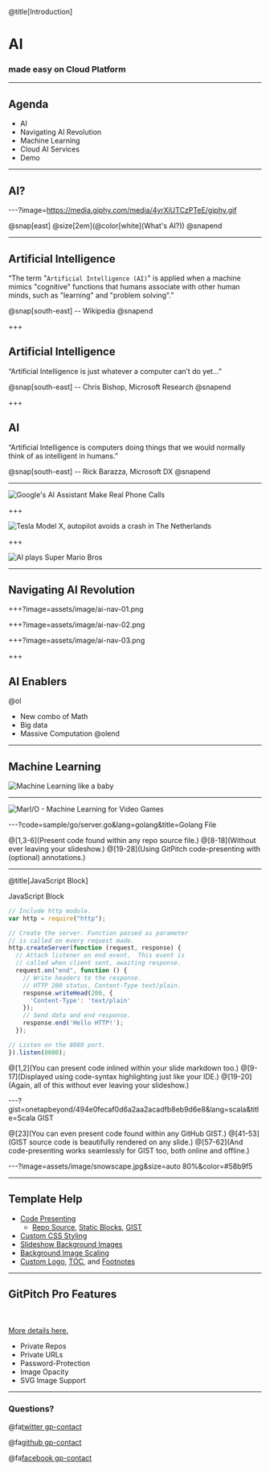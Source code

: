 @title[Introduction]
# AI

### made easy on Cloud Platform

---

## Agenda

* AI
* Navigating AI Revolution
* Machine Learning
* Cloud AI Services
* Demo

---

## AI?

---?image=https://media.giphy.com/media/4yrXiUTCzPTeE/giphy.gif

@snap[east]
@size[2em](@color[white](What's AI?))
@snapend

---

## Artificial Intelligence

“The term "`Artificial Intelligence (AI)`" is applied when a machine mimics "cognitive" functions that humans associate with other human minds, such as "learning" and "problem solving".”

@snap[south-east]
-- Wikipedia
@snapend

+++

## Artificial Intelligence

“Artificial Intelligence is just whatever a computer can’t do yet…”

@snap[south-east]
-- Chris Bishop, Microsoft Research
@snapend

+++

## AI

“Artificial Intelligence is computers doing things that we would normally think of as intelligent in humans.”

@snap[south-east]
-- Rick Barazza, Microsoft DX
@snapend

---

![Google's AI Assistant Make Real Phone Calls](https://www.youtube.com/embed/JvbHu_bVa_g?start=5)

+++

![Tesla Model X, autopilot avoids a crash in The Netherlands](https://www.youtube.com/embed/FadR7ETT_1k)

+++

![AI plays Super Mario Bros](https://www.youtube.com/embed/QVyu9oVyh9Q?start=6)

---

## Navigating AI Revolution

+++?image=assets/image/ai-nav-01.png

+++?image=assets/image/ai-nav-02.png

+++?image=assets/image/ai-nav-03.png

+++

## AI Enablers

@ol
* New combo of Math
* Big data
* Massive Computation
@olend

---

## Machine Learning

![Machine Learning like a baby](https://media.giphy.com/media/QPsnos4tcLJaU/giphy.gif)

---

![MarI/O - Machine Learning for Video Games](https://www.youtube.com/embed/qv6UVOQ0F44)

---?code=sample/go/server.go&lang=golang&title=Golang File

@[1,3-6](Present code found within any repo source file.)
@[8-18](Without ever leaving your slideshow.)
@[19-28](Using GitPitch code-presenting with (optional) annotations.)

---

@title[JavaScript Block]

<p><span class="slide-title">JavaScript Block</span></p>

```javascript
// Include http module.
var http = require("http");

// Create the server. Function passed as parameter
// is called on every request made.
http.createServer(function (request, response) {
  // Attach listener on end event.  This event is
  // called when client sent, awaiting response.
  request.on("end", function () {
    // Write headers to the response.
    // HTTP 200 status, Content-Type text/plain.
    response.writeHead(200, {
      'Content-Type': 'text/plain'
    });
    // Send data and end response.
    response.end('Hello HTTP!');
  });

// Listen on the 8080 port.
}).listen(8080);
```

@[1,2](You can present code inlined within your slide markdown too.)
@[9-17](Displayed using code-syntax highlighting just like your IDE.)
@[19-20](Again, all of this without ever leaving your slideshow.)

---?gist=onetapbeyond/494e0fecaf0d6a2aa2acadfb8eb9d6e8&lang=scala&title=Scala GIST

@[23](You can even present code found within any GitHub GIST.)
@[41-53](GIST source code is beautifully rendered on any slide.)
@[57-62](And code-presenting works seamlessly for GIST too, both online and offline.)

---?image=assets/image/snowscape.jpg&size=auto 80%&color=#58b9f5

<!-- Sample slide background image scaling and custom color fill -->

---

## Template Help

- [Code Presenting](https://github.com/gitpitch/gitpitch/wiki/Code-Presenting)
  + [Repo Source](https://github.com/gitpitch/gitpitch/wiki/Code-Delimiter-Slides), [Static Blocks](https://github.com/gitpitch/gitpitch/wiki/Code-Slides), [GIST](https://github.com/gitpitch/gitpitch/wiki/GIST-Slides) 
- [Custom CSS Styling](https://github.com/gitpitch/gitpitch/wiki/Slideshow-Custom-CSS)
- [Slideshow Background Images](https://github.com/gitpitch/gitpitch/wiki/Background-Setting)
- [Background Image Scaling](https://github.com/gitpitch/gitpitch/wiki/Image-Slides#scaling)
- [Custom Logo](https://github.com/gitpitch/gitpitch/wiki/Logo-Setting), [TOC](https://github.com/gitpitch/gitpitch/wiki/Table-of-Contents), and [Footnotes](https://github.com/gitpitch/gitpitch/wiki/Footnote-Setting)

---

## GitPitch Pro Features

<br>
<div class="left">
    <i class="fa fa-user-secret fa-5x" aria-hidden="true"> </i><br>
    <a href="https://gitpitch.com/pro-features" class="pro-link">
    More details here.</a>
</div>
<div class="right">
    <ul>
        <li>Private Repos</li>
        <li>Private URLs</li>
        <li>Password-Protection</li>
        <li>Image Opacity</li>
        <li>SVG Image Support</li>
    </ul>
</div>

---

### Questions?

@fa[twitter gp-contact](@tlaothong)

@fa[github gp-contact](tlaothong)

@fa[facebook gp-contact](@digitalthailandclub)
